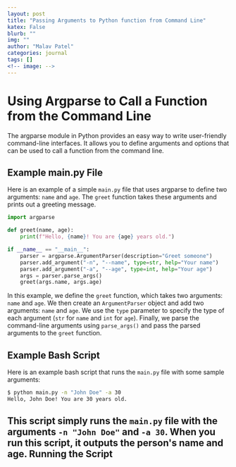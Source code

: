 ```yaml
---
layout: post
title: "Passing Arguments to Python function from Command Line"
katex: False
blurb: ""
img: ""
author: "Malav Patel"
categories: journal
tags: []
<!-- image: -->
---
```


**Using Argparse to Call a Function from the Command Line**
===========================================================

The argparse module in Python provides an easy way to write user-friendly command-line interfaces. It allows you to define arguments and options that can be used to call a function from the command line.

**Example main.py File**
------------------------

Here is an example of a simple `main.py` file that uses argparse to define two arguments: `name` and `age`. The `greet` function takes these arguments and prints out a greeting message.
```python
import argparse

def greet(name, age):
    print(f"Hello, {name}! You are {age} years old.")

if __name__ == "__main__":
    parser = argparse.ArgumentParser(description="Greet someone")
    parser.add_argument("-n", "--name", type=str, help="Your name")
    parser.add_argument("-a", "--age", type=int, help="Your age")
    args = parser.parse_args()
    greet(args.name, args.age)
```
In this example, we define the `greet` function, which takes two arguments: `name` and `age`. We then create an `ArgumentParser` object and add two arguments: `name` and `age`. We use the `type` parameter to specify the type of each argument (`str` for `name` and `int` for `age`). Finally, we parse the command-line arguments using `parse_args()` and pass the parsed arguments to the `greet` function.

**Example Bash Script**
------------------------

Here is an example bash script that runs the `main.py` file with some sample arguments:
```bash
$ python main.py -n "John Doe" -a 30
Hello, John Doe! You are 30 years old.
```
This script simply runs the `main.py` file with the arguments `-n "John Doe"` and `-a 30`. When you run this script, it outputs the person's name and age.
**Running the Script**
---------------------

